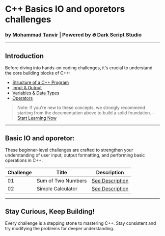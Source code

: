 # C++ Basics IO and oporetors challenges
### by [Mohammad Tanvir](https://github.com/villainXtanvir) | Powered by 🔥 [Dark Script Studio](https://github.com/orgs/darkscriptstudio)

---

## Introduction

Before diving into hands-on coding challenges, it's crucial to understand the core building blocks of C++:

- [Structure of a C++ Program](https://github.com/darkscriptstudio/cpp-zero-to-hero-challenges/blob/main/level-01-beginner/docs/README.md)
- [Input & Output](https://github.com/darkscriptstudio/cpp-zero-to-hero-challenges/blob/main/level-01-beginner/docs/input-output.md)
- [Variables & Data Types](https://github.com/darkscriptstudio/cpp-zero-to-hero-challenges/blob/main/level-01-beginner/docs/variable-and-data-types.md)
- [Operators](https://github.com/darkscriptstudio/cpp-zero-to-hero-challenges/blob/main/level-01-beginner/docs/operators.md)

> Note: If you're new to these concepts, we strongly recommend starting from the documentation above to build a solid foundation. - [Start Learning Now](https://github.com/darkscriptstudio/cpp-zero-to-hero-challenges/blob/main/level-01-beginner/docs/README.md)

---

## Basic IO and oporetor:
These beginner-level challenges are crafted to strengthen your understanding of user input, output formatting, and performing basic operations in C++.

| Challenge | Title	             | Description                                 |
|-----------|------------------- |-----------------------------------------------|
| 01	    | Sum of Two Numbers | [See Description](./01-sum-of-two-numbers/README.md) |
| 02	    | Simple Calculator	 | [See Description](./02-simple-calculator/README.md) |



---

## Stay Curious, Keep Building!
Every challenge is a stepping stone to mastering C++. Stay consistent and try modifying the problems for deeper understanding.